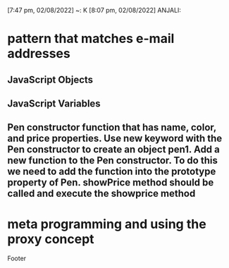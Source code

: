 [7:47 pm, 02/08/2022] ~: K
[8:07 pm, 02/08/2022] ANJALI: <!DOCTYPE html>
<html>
    <head>
        <title>Email Validation</title>
    </head>
    <body>
<h1>pattern that matches e-mail addresses</h1>
        <script>
        function valid_email(str)
{
var mailformat = /^\w+([\.-]?\w+)@\w+([\.-]?\w+)(\.\w{2,3})+$/;  
if(mailformat.test(str))
{  
document.write("Valid email address!");  
}  
else  
{  
document.write("You have entered an invalid email address!");  
}
}

valid_email('me-info@example.com');
        </script>
        <h2>JavaScript Objects</h2>

<p id="demo"></p>

<script>
// Initialize an object
const car = {
     type:'volvo',
    color: 'Red',
    number: 5   
};

// Initialize another object
const somemore = {
    vechicle:'car',
    fruit: 'Mango',
    movies: ["Spider Man", "Conjuring"],   
};

// Merge the objects
document.write("assign() method :"+"    ");
document.write(Object.assign(car, somemore));
document.write("<br>"+"isFrozen() method  :"+" ");
document.write(Object.isFrozen(car));

function vechicles() {
    this.name = 'bike';
}
function bullet() {
    vechicles.call(this);
}
bullet.prototype = Object.create(vechicles.prototype);
const app = new bullet();
document.write("<br>"+"create() method  :"+" ");
document.write(app.name);
const obj=Object.seal(car);
obj.color='black';
document.write("<br>"+"seal() method  :"+" ");
document.write(obj.color);
document.write("<br>"+"isSealed() method  :"+" ");
document.write(Object.isSealed(car));
</script>
<h2>JavaScript Variables</h2>

<p id="demo"></p>

<script>
const o = {
  a: 1,
  b: 2,
  proto: {
    c: 3,
  },
};

document.write(o.a); // 1
document.write("<br>");
document.write(o.b); // 2
document.write("<br>");
document.write(o.c); // 3
document.write("<br>");
</script>
<h2>Pen constructor function that has name, color, and price properties. Use new keyword with the Pen constructor to create an object pen1. Add a new function to the Pen constructor. To do this we need to add the function into the prototype property of Pen. showPrice method should be called and execute the showprice method</h2>
<script>
function Pen(name, color, price) {
    this.name = name;
    this.color = color;
    this.price = price;
}
const pen1 = new Pen("Marker", "Blue", "$3");
Pen.prototype.showPrice = function(){
    document.write(`Price of ${this.name} is ${this.price}`);
}
pen1.showPrice();
</script>
<h1>meta programming and using the proxy concept</h1>
<script>
let handler = {
  get(target, name) {
    return name in target ? target[name] : "SRAVANI";
  }
}

let p = new Proxy({}, handler)
p.a = 1
document.write(p.a+"<br>"+ p.b);
</script>
    </body>
</html>
Footer
